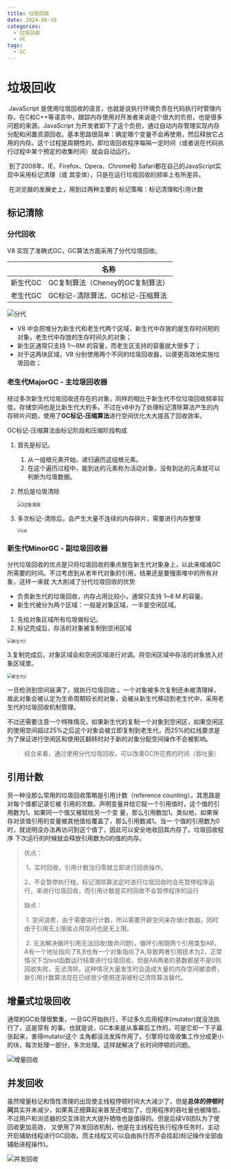 ```yaml
---
title: 垃圾回收
date: 2024-06-18
categories:
  - 垃圾回收
  - GC
tags:
  - GC
---
```


# 垃圾回收

​	JavaScript 是使用垃圾回收的语言，也就是说执行环境负责在代码执行时管理内存。在C和C++等语言中，跟踪内存使用对开发者来说是个很大的负担，也是很多问题的来源。JavaScript 为开发者卸下了这个负担，通过自动内存管理实现内存分配和闲置资源回收。基本思路很简单：确定哪个变量不会再使用，然后释放它占用的内存。这个过程是周期性的，即垃圾回收程序每隔一定时间（或者说在代码执
行过程中某个预定的收集时间）就会自动运行。

​	到了2008年，IE、Firefox、Opera、Chrome和 Safari都在自己的JavaScript实现中采用标记清理（或 其变体），只是在运行垃圾回收的频率上有所差异。

​	在浏览器的发展史上，用到过两种主要的 标记策略：标记清理和引用计数

## 标记清除

### 分代回收

V8 实现了准确式GC，GC算法方面采用了分代垃圾回收。

|          | 名称                             |
| -------- | -------------------------------- |
| 新生代GC | GC复制算法（Cheney的GC复制算法） |
| 老生代GC | GC标记-清除算法、GC标记-压缩算法 |

![分代](E:\book\img\分代.webp)

- V8 中会把堆分为新生代和老生代两个区域，新生代中存放的是生存时间短的对象，老生代中存放的生存时间久的对象；
- 新生区通常只支持 1～8M 的容量，而老生区支持的容量就大很多了；
- 对于这两块区域，V8 分别使用两个不同的垃圾回收器，以便更高效地实施垃圾回收；

### 老生代MajorGC - 主垃圾回收器

​	经过多次新生代垃圾回收还存在的对象，同样的相比于新生代不仅垃圾回收频率较低，存储空间也是比新生代大的多。不过在v8中为了处理标记清除算法产生的内存碎片问题，使用了**GC标记-压缩算法**进行空间优化大大提高了回收效率。



GC标记-压缩算法由标记阶段和压缩阶段构成

1. 首先是标记。

   1. 从一组根元素开始，递归遍历这组根元素。
   2. 在这个遍历过程中，能到达的元素称为活动对象，没有到达的元素就可以判断为垃圾数据。

2. 然后是垃圾清除

   <img src="E:\book\img\垃圾清除.webp" alt="垃圾清除" style="zoom:75%;" />

3. 多次标记-清除后，会产生大量不连续的内存碎片，需要进行内存整理

   <img src="E:\book\img\压缩.webp" alt="压缩" style="zoom: 50%;" />

### 新生代MinorGC - 副垃圾回收器

​	分代垃圾回收的优点是只将垃圾回收的重点放在新生代对象身上，以此来缩减GC所需要的时间。不过考虑到从老年代对象的引用，结果还是要搜索堆中的所有对象，这样一来就 大大削减了分代垃圾回收的优势

- 负责新生代的垃圾回收，内存占用比较小，通常只支持 1~8 M 的容量。
- 新生代被分为两个区域：一般是对象区域，一半是空闲区域。

1. 先给对象区域所有垃圾做标记。
2. 标记完成后，存活的对象被复制到空闲区域

<img src="E:\book\img\新生代1.webp" alt="新生代1" style="zoom: 67%;" />

 3.复制完成后，对象区域会和空闲区域进行对调。将空闲区域中存活的对象放入对象区域里。



<img src="E:\book\img\新生代2.webp" alt="新生代2" style="zoom:67%;" />

一旦检测到空间装满了，就执行垃圾回收.。一个对象被多次复制还未被清理掉，故此对象会被认定为生命周期较长的对象，会被从新生代移动到老生代中，采用老生代的垃圾回收机制管理。

不过还需要注意一个特殊情况，如果新生代的复制一个对象到空闲区，如果空闲区的使用空间超过25%之后这个对象会被立即复制到老生代，而25%的红线要求是为了保证进行空闲区和使用区翻转时对于新的对象分配空间操作不会被影响。

> 综合来看，通过使用分代垃圾回收，可以改善GC所花费的时间（吞吐量）

## 引用计数

另一种没那么常用的垃圾回收策略是引用计数（reference counting）。其思路是对每个值都记录它被 引用的次数。声明变量并给它赋一个引用值时，这个值的引用数为1。如果同一个值又被赋给另一个变 量，那么引用数加1。类似地，如果保存对该值引用的变量被其他值给覆盖了，那么引用数减1。当一 个值的引用数为0时，就说明没办法再访问到这个值了，因此可以安全地收回其内存了。垃圾回收程序 下次运行的时候就会释放引用数为0的值的内存。 

> 优点：
>
> ​	1、实时回收，引用计数当归零就立即进行回收操作。
>
> ​	2、不会暂停执行栈，标记清除算法定时进行垃圾回收时会先暂停程序运行，来进行垃圾回收，而引用计数是实时回收不会暂停程序的运行
>
> 缺点：
>
> ​	1.  空间浪费，由于需要进行计数，所以需要开辟空间来存储计数器，同时由于引用无上限故占用空间也是无上限。
>
> ​	2. 无法解决循环引用无法回收(致命问题)，循环引用既两个引用类型AB，A有一个地址指向了B,B也有一个对象指向了A,导致两者引用技术为2，正常情况下当test函数运行结束进行垃圾回收，但是AB两者的基数都是不是0则回收失败，无法清除，这种情况大量发生时会造成大量的内存空间被浪费，故引用计数算法现在已经很少使用逐渐被标记清除算法替代。

## 增量式垃圾回收

通常的GC处理很繁重，一旦GC开始执行，不过多久应用程序(mutator)就没法执行了，这是常有 的事。也就是说，GC本来是从事幕后工作的，可是它却一下子嚣张起来，害得mutator这个 主角都没法发挥作用了。引擎将垃圾收集工作分成更小的块，每次处理一部分，多次处理。这样就解决了长时间停顿的问题。

![增量回收](E:\book\img\增量回收.png)

## 并发回收

虽然增量标记和惰性清理的出现使主线程停顿时间大大减少了，但是**总体的停顿时间**其实并未减少，如果真正细算起来甚至还增加了，应用程序的吞吐量也被降低，不过用户和浏览器的交互体验大大提升牺牲也是值得的。但是后续V8团队为了使回收更加高效， 又使用了并发回收机制，他是在主线程在执行程序任务时，主动开启辅助线程进行GC回收。而主线程又可以自由执行而不会挂起(标记操作全部由辅助进程操作)。

![并发回收](E:\book\img\并发回收.webp)
